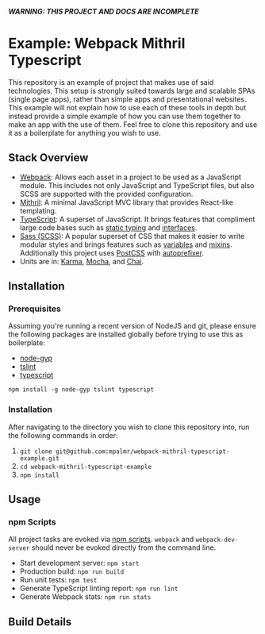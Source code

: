 ***WARNING: THIS PROJECT AND DOCS ARE INCOMPLETE***

# Example: Webpack Mithril Typescript

This repository is an example of project that makes use of said technologies. This setup is strongly suited towards large and scalable SPAs (single page apps), rather than simple apps and presentational websites. This example will not explain how to use each of these tools in depth but instead provide a simple example of how you can use them together to make an app with the use of them. Feel free to clone this repository and use it as a boilerplate for anything you wish to use.



## Stack Overview

* [Webpack](https://webpack.github.io/): Allows each asset in a project to be used as a JavaScript module. This includes not only JavaScript and TypeScript files, but also SCSS are supported with the provided configuration.
* [Mithril](mithril.js.org): A minimal JavaScript MVC library that provides React-like templating.
* [TypeScript](https://www.typescriptlang.org/): A superset of JavaScript. It brings features that compliment large code bases such as [static typing](https://www.typescriptlang.org/docs/handbook/basic-types.html) and [interfaces](https://www.typescriptlang.org/docs/handbook/interfaces.html).
* [Sass (SCSS)](http://sass-lang.com/): A popular superset of CSS that makes it easier to write modular styles and brings features such as [variables](http://sass-lang.com/documentation/file.SASS_REFERENCE.html#variables_) and [mixins](http://sass-lang.com/documentation/file.SASS_REFERENCE.html#mixins). Additionally this project uses [PostCSS](http://postcss.org/) with [autoprefixer](https://github.com/postcss/autoprefixer).
* Units are in: [Karma](https://karma-runner.github.io/1.0/index.html), [Mocha](https://mochajs.org/), and [Chai](http://chaijs.com/).



## Installation

### Prerequisites
Assuming you're running a recent version of NodeJS and git, please ensure the following packages are installed globally before trying to use this as boilerplate:

* [node-gyp](https://www.npmjs.com/package/node-gyp-install)
* [tslint](https://www.npmjs.com/package/tslint)
* [typescript](https://www.npmjs.com/package/typescript)

`npm install -g node-gyp tslint typescript`


### Installation
After navigating to the directory you wish to clone this repository into, run the following commands in order:

1. `git clone git@github.com:mpalmr/webpack-mithril-typescript-example.git`
2. `cd webpack-mithril-typescript-example`
3. `npm install`


## Usage

### npm Scripts
All project tasks are evoked via [npm scripts](https://docs.npmjs.com/misc/scripts). `webpack` and `webpack-dev-server` should never be evoked directly from the command line.

* Start development server: `npm start`
* Production build: `npm run build`
* Run unit tests: `npm test`
* Generate TypeScript linting report: `npm run lint`
* Generate Webpack stats: `npm run stats`



## Build Details
